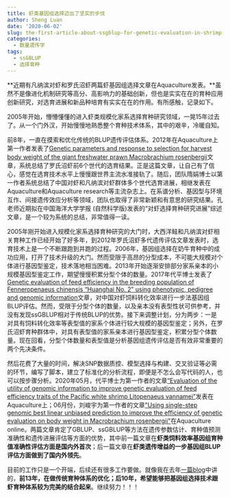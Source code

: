 ```yaml
---
title: 虾类基因组选择迈出了坚实的步伐
author: Sheng Luan
date: '2020-06-02'
slug: the-first-article-about-ssgblup-for-genetic-evaluation-in-shrimp-selective-program
categories:
  - 数量遗传学
tags:
  - ssGBLUP
  - 选择育种
---
```


**近期有凡纳滨对虾和罗氏沼虾两篇虾基因组选择文章在Aquaculture发表。**虽然不是像进化机制研究等高分、高影响力的基础创新，但也是实实在在的育种应用创新研究，对选育进展和新品种培育有实实在在的作用。有所感触，记录如下。

2005年开始，懵懵懂懂的进入虾类规模化家系选择育种研究领域，一晃15年过去了。从一个门外汉，开始慢慢地熟悉整个育种技术体系，其中的艰辛，冷暖自知。

前8年，一直在摸索和优化传统的BLUP遗传评估体系。2012年在Aquaculture上第一作者发表了[Genetic parameters and response to selection for harvest body weight of the giant freshwater prawn Macrobrachium rosenbergii](https://www.sciencedirect.com/science/article/pii/S0044848612003018)文章，系统总结了罗氏沼虾前6个世代的选育结果。正是这篇文章，让自己有了信心，感觉在选育技术水平上慢慢跟世界主流水准接轨了。随后，团队隋娟博士以第一作者系统总结了中国对虾和凡纳滨对虾群体多个世代选育进展，相继发表在Aquaculture和Aquaculture research等主流杂志上。在系谱分析、基因型与环境互作、间接遗传效应分析等领域，团队也取得了非常新颖和有意思的研究结果。孔老师近期拟在中国海洋大学学报 (自然科学版)发表的“对虾选择育种研究进展”综述文章，是一个较为系统的总结，非常值得一读。

2005年刚开始进入规模化家系选择育种研究的大门时，大西洋鲑和凡纳滨对虾相关育种工作已经开始了好多年，到2012年罗氏沼虾多代遗传评估文章发表时，选育技术上是一个不断跟跑到并跑的过程。2006年，基因组选择在奶牛育种中的成功应用，打开了技术升级的大门。然而受限于高昂的分型成本，不可能大规模对个体进行基因型鉴定，技术落地相当困难。2013年开始逐渐安排部分家系亲本的小规模基因型鉴定工作，期望慢慢积累分型个体的数量。2017年代平博士发表了[Genetic evaluation of feed efficiency in the breeding population of Fenneropenaeus chinensis “Huanghai No. 2” using phenotypic, pedigree and genomic information](https://link.springer.com/article/10.1007/s10499-017-0182-6)文章，对中国对虾饲料转化效率进行一步法基因组BLUP评估。然而，受限于分型个体的数量，以及亲本没有表型性状可供参考，并没有发现ssGBLUP相对于传统BLUP的优势。接下来调整计划，分为两步：一是对具有饲料转化效率等表型值的家系个体进行较大规模的基因型鉴定；另外，在罗氏沼虾育种群体中，对具有表型值的家系亲本进行基因型鉴定，积累分型个体数量。现在回看，分型个体数量和表型值是分析基因组遗传评估是否有效非常重要的两个先决条件。

然后花费了大量的时间，解决SNP数据质控、模型选择与构建、交叉验证等必需的环节，编写了脚本，建立了标准化的分析流程，即便是不怎么会写代码的人，也可以按步骤分析。2020年05月，代平博士为第一作者的文章[“Evaluation of the utility of genomic information to improve genetic evaluation of feed efficiency traits of the Pacific white shrimp Litopenaeus vannamei”](https://www.sciencedirect.com/science/article/pii/S0044848620308358)发表在Aquaculture上；06月份，刘峻宇为第一作者的文章["Using single-step genomic best linear unbiased prediction to improve the efficiency of genetic evaluation on body weight in Macrobrachium rosenbergii"](https://doi.org/10.1016/j.aquaculture.2020.735577)在Aquaculture online。两篇文章肯定了GBLUP、ssGBLUP等方法在遗传参数估计、育种值预测准确性和遗传进展评估等方面的优势，其中前一篇文章在**虾类饲料效率基因组育种值准确性评估方面是国内外首次**；后一篇文章在**虾类遗传增益的一步基因组BLUP评估方面做到了国内外领先**。

目前的工作只是一个开端，后续还有很多工作要做。就像我在去年[一篇blog](https://luansheng.netlify.app/2019/06/21/what-do-you-really-want/)中讲的，**前13年，在做传统育种体系的优化；后10年，希望能够把基因组选择技术跟虾育种体系较为完美的结合起来**。继续努力！！！
